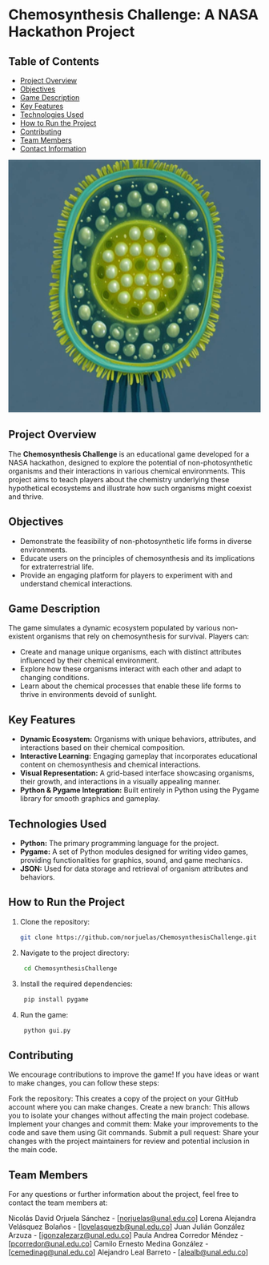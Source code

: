 # Chemosynthesis Challenge: A NASA Hackathon Project

## Table of Contents
- [Project Overview](#project-overview)
- [Objectives](#objectives)
- [Game Description](#game-description)
- [Key Features](#key-features)
- [Technologies Used](#technologies-used)
- [How to Run the Project](#how-to-run-the-project)
- [Contributing](#contributing)
- [Team Members](#team-members)
- [Contact Information](#contact-information)

![Image  Chemosynthesis Challenge](img/Azufre.jpg)

## Project Overview
The **Chemosynthesis Challenge** is an educational game developed for a NASA hackathon, designed to explore the potential of non-photosynthetic organisms and their interactions in various chemical environments. This project aims to teach players about the chemistry underlying these hypothetical ecosystems and illustrate how such organisms might coexist and thrive.

## Objectives
- Demonstrate the feasibility of non-photosynthetic life forms in diverse environments.
- Educate users on the principles of chemosynthesis and its implications for extraterrestrial life.
- Provide an engaging platform for players to experiment with and understand chemical interactions.

## Game Description
The game simulates a dynamic ecosystem populated by various non-existent organisms that rely on chemosynthesis for survival. Players can:
- Create and manage unique organisms, each with distinct attributes influenced by their chemical environment.
- Explore how these organisms interact with each other and adapt to changing conditions.
- Learn about the chemical processes that enable these life forms to thrive in environments devoid of sunlight.

## Key Features
- **Dynamic Ecosystem:** Organisms with unique behaviors, attributes, and interactions based on their chemical composition.
- **Interactive Learning:** Engaging gameplay that incorporates educational content on chemosynthesis and chemical interactions.
- **Visual Representation:** A grid-based interface showcasing organisms, their growth, and interactions in a visually appealing manner.
- **Python & Pygame Integration:** Built entirely in Python using the Pygame library for smooth graphics and gameplay.

## Technologies Used
- **Python:** The primary programming language for the project.
- **Pygame:** A set of Python modules designed for writing video games, providing functionalities for graphics, sound, and game mechanics.
- **JSON:** Used for data storage and retrieval of organism attributes and behaviors.

## How to Run the Project
1. Clone the repository:
   ```bash
   git clone https://github.com/norjuelas/ChemosynthesisChallenge.git

2. Navigate to the project directory:
   ```bash
    cd ChemosynthesisChallenge

3. Install the required dependencies:
   ```bash
    pip install pygame

4. Run the game:
   ```bash
    python gui.py

## Contributing

We encourage contributions to improve the game! If you have ideas or want to make changes, you can follow these steps:

Fork the repository: This creates a copy of the project on your GitHub account where you can make changes.
Create a new branch: This allows you to isolate your changes without affecting the main project codebase.
Implement your changes and commit them: Make your improvements to the code and save them using Git commands.
Submit a pull request: Share your changes with the project maintainers for review and potential inclusion in the main code.

## Team Members

For any questions or further information about the project, feel free to contact the team members at:

Nicolás David Orjuela Sánchez - [norjuelas@unal.edu.co]
Lorena Alejandra Velásquez Bolaños - [lovelasquezb@unal.edu.co]
Juan Julián González Arzuza - [jgonzalezarz@unal.edu.co]
Paula Andrea Corredor Méndez - [pcorredor@unal.edu.co]
Camilo Ernesto Medina González - [cemedinag@unal.edu.co]
Alejandro Leal Barreto - [alealb@unal.edu.co]
